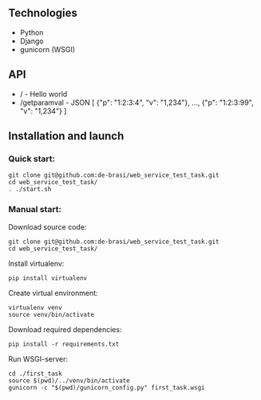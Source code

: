 ## Technologies
- Python
- Django
- gunicorn (WSGI)
## API
    
- / - Hello world
- /getparamval - JSON [
{"p": "1:2:3:4", "v": "1,234"},
            ...,
            {"p": "1:2:3:99", "v": "1,234"}
        ]
## Installation and launch
### Quick start:
```shell
git clone git@github.com:de-brasi/web_service_test_task.git
cd web_service_test_task/
. ./start.sh
```
### Manual start:
Download source code:
```shell
git clone git@github.com:de-brasi/web_service_test_task.git
cd web_service_test_task/
```

Install virtualenv:
```shell
pip install virtualenv
```

Create virtual environment:
```shell
virtualenv venv
source venv/bin/activate
```

Download required dependencies:
```shell
pip install -r requirements.txt
```

Run WSGI-server:
```shell
cd ./first_task
source $(pwd)/../venv/bin/activate
gunicorn -c "$(pwd)/gunicorn_config.py" first_task.wsgi
```